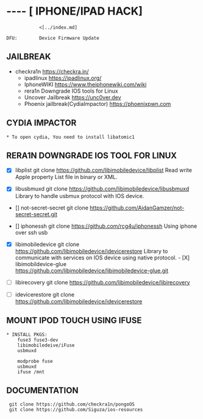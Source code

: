# ---- [ IPHONE/IPAD HACK]

				<[../index.md]

	DFU:		Device Firmware Update

## JAILBREAK

   * checkra1n																	https://checkra.in/
	 * ipadlinux																	https://ipadlinux.org/
	 * IphoneWIKI																	https://www.theiphonewiki.com/wiki
	 * rera1n																			Downgrade IOS tools for Linux
	 * Uncover Jailbreak													https://unc0ver.dev
	 * Phoenix jailbreak(CydiaImpactor)						https://phoenixpwn.com

## CYDIA IMPACTOR
	* To open cydia, You need to install libatomic1

## RERA1N							DOWNGRADE IOS TOOL FOR LINUX

 - [X] libplist										git clone https://github.com/libimobiledevice/libplist
					Read write Apple property List file in binary or XML.
 
 - [X] libusbmuxd 								git clone https://github.com/libimobiledevice/libusbmuxd
					Library to handle usbmux protocol with IOS device.

 - [] not-secret-secret				    git clone https://github.com/AidanGamzer/not-secret-secret.git
 
 - [] iphonessh										git clone https://github.com/rcg4u/iphonessh
				  Using iphone over ssh usb

 - [X] libimobiledevice						git clone https://github.com/libimobiledevice/idevicerestore
		 			Library to communicate with services on IOS device using native protocol.
			- [X] libimobildevice-glue	  https://github.com/libimobiledevice/libimobiledevice-glue.git
		 
 - [ ] libirecovery								git clone https://github.com/libimobiledevice/libirecovery

 - [ ] idevicerestore							git clone https://github.com/libimobiledevice/idevicerestore

## MOUNT IPOD TOUCH USING IFUSE
	* INSTALL PKGS:
		fuse3 fuse3-dev
		libimobiledeive/iFuse 
		usbmuxd

		modprobe fuse
		usbmuxd
		ifuse /mnt

## DOCUMENTATION
	 git clone https://github.com/checkra1n/pongoOS
	 git clone https://github.com/Siguza/ios-resources

